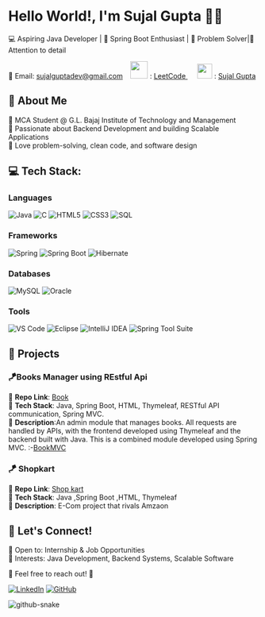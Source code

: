 # Hello World!, I'm Sujal Gupta 👋🏼

💻 Aspiring Java Developer | 🚀 Spring Boot Enthusiast | 🎯 Problem Solver|🎯 Attention to detail 

📧 Email: sujalguptadev@gmail.com   &nbsp;&nbsp;
<img src="https://upload.wikimedia.org/wikipedia/commons/1/19/LeetCode_logo_black.png" width="35" height="35"> : <a href="https://leetcode.com/u/sujalgupta0111/"> LeetCode </a>&nbsp;&nbsp;&nbsp;&nbsp;
<img src="https://upload.wikimedia.org/wikipedia/commons/c/ca/LinkedIn_logo_initials.png" width="30" height="30"> : <a href="https://www.linkedin.com/in/contact-sujal-gupta/"> Sujal Gupta </a>


## 🚀 About Me
🔹 MCA Student @ G.L. Bajaj Institute of Technology and Management  
🔹 Passionate about Backend Development and building Scalable Applications  
🔹 Love problem-solving, clean code, and software design  

## 💻 Tech Stack:

### Languages
![Java](https://img.shields.io/badge/java-%23ED8B00.svg?style=for-the-badge&logo=java&logoColor=white) ![C](https://img.shields.io/badge/c-%2300599C.svg?style=for-the-badge&logo=c&logoColor=white) ![HTML5](https://img.shields.io/badge/html5-%23E34F26.svg?style=for-the-badge&logo=html5&logoColor=white) ![CSS3](https://img.shields.io/badge/css3-%231572B6.svg?style=for-the-badge&logo=css3&logoColor=white) ![SQL](https://img.shields.io/badge/sql-%2300758F.svg?style=for-the-badge&logo=sql&logoColor=white)

### Frameworks
![Spring](https://img.shields.io/badge/spring-%236DB33F.svg?style=for-the-badge&logo=spring&logoColor=white) ![Spring Boot](https://img.shields.io/badge/springboot-%236DB33F.svg?style=for-the-badge&logo=springboot&logoColor=white) ![Hibernate](https://img.shields.io/badge/hibernate-%231B3F4F.svg?style=for-the-badge&logo=hibernate&logoColor=white)

### Databases
![MySQL](https://img.shields.io/badge/mysql-%234479A1.svg?style=for-the-badge&logo=mysql&logoColor=white) ![Oracle](https://img.shields.io/badge/oracle-%23F80000.svg?style=for-the-badge&logo=oracle&logoColor=white)

### Tools
![VS Code](https://img.shields.io/badge/VS%20Code-%23007ACC.svg?style=for-the-badge&logo=visual-studio-code&logoColor=white) ![Eclipse](https://img.shields.io/badge/eclipse-%232C2255.svg?style=for-the-badge&logo=eclipse&logoColor=white) ![IntelliJ IDEA](https://img.shields.io/badge/IntelliJ%20IDEA-%23000000.svg?style=for-the-badge&logo=intellij-idea&logoColor=white) ![Spring Tool Suite](https://img.shields.io/badge/spring%20tool%20suite-%236DB33F.svg?style=for-the-badge&logo=spring&logoColor=white)

## 💼 Projects


### 🪁Books Manager using REstful Api
🔹 **Repo Link**: [Book](https://github.com/sujalgupta0111/BookBYAPI)  
🔹 **Tech Stack**: Java, Spring Boot, HTML, Thymeleaf, RESTful API communication, Spring MVC.<br>
🔹 **Description**:An admin module that manages books. All requests are handled by APIs, with the frontend developed using Thymeleaf and the backend built with Java. This is a combined module developed using Spring MVC. :-[BookMVC](https://github.com/sujalgupta0111/Book_Spring_MVC)

### 🪁 Shopkart
🔹 **Repo Link**: [Shop kart](https://github.com/sujalgupta0111/Shopkart)  
🔹 **Tech Stack**: Java ,Spring Boot ,HTML, Thymeleaf <br>
🔹 **Description**: E-Com project that rivals Amzaon 






## 🤝 Let's Connect!
🔹 Open to: Internship & Job Opportunities  
🔹 Interests: Java Development, Backend Systems, Scalable Software  

💬 Feel free to reach out! 🚀  

[![LinkedIn](https://img.shields.io/badge/LinkedIn-Connect-blue)](https://www.linkedin.com/in/sujalgupta0111/)
[![GitHub](https://img.shields.io/badge/GitHub-Follow-black)](https://github.com/sujalgupta0111)

<picture>
  <source media="(prefers-color-scheme: dark)" srcset="https://raw.githubusercontent.com/sujalgupta0111/sujalgupta0111/output/github-snake-dark.svg" />
  <source media="(prefers-color-scheme: light)" srcset="https://raw.githubusercontent.com/sujalgupta0111/sujalgupta0111/output/github-snake.svg" />
  <img alt="github-snake" src="https://raw.githubusercontent.com/tobiasmeyhoefer/tobiasmeyhoefer/output/github-snake.svg" />
</picture>
